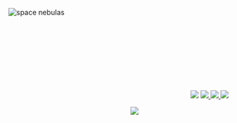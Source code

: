 

![space nebulas](/banner.gif)


<p align="center">
  <svg https://www.codewars.com/users/raulpy271/badges/large
  <a href='https://raulpy271.github.io/'>
    <img src='https://img.shields.io/static/v1?label=&style=flat-square&message=portfolio&color=purple&logo=haskell'>
  </a>
  <a href='https://www.linkedin.com/in/raulpy271/'>
    <img src='https://img.shields.io/static/v1?label=&style=flat-square&message=linkedin&color=purple&logo=linkedin'>
  </a>
  <a href='https://t.me/raulpy271'>
    <img src='https://img.shields.io/static/v1?label=&style=flat-square&message=telegram&color=purple&logo=telegram'>
  </a>
  <a href='mailto:raulrufino0@gmail.com'>
    <img src='https://img.shields.io/static/v1?label=&style=flat-square&message=email&color=purple&logo=Gmail'>
  </a> 
</p>

<p align="center">
  <a href='https://www.codewars.com/users/raulpy271'>
    <img src="https://www.codewars.com/users/raulpy271/badges/large">
  </a>
</p>

